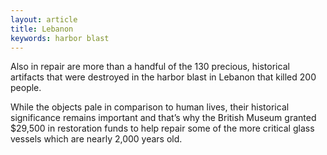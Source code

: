 ```yaml
---
layout: article
title: Lebanon
keywords: harbor blast
---
```


Also in repair are more than a handful of the 130 precious, historical artifacts that were destroyed in the harbor blast in Lebanon that killed 200 people.

While the objects pale in comparison to human lives, their historical significance remains important and that’s why the British Museum granted $29,500 in restoration funds to help repair some of the more critical glass vessels which are nearly 2,000 years old.
